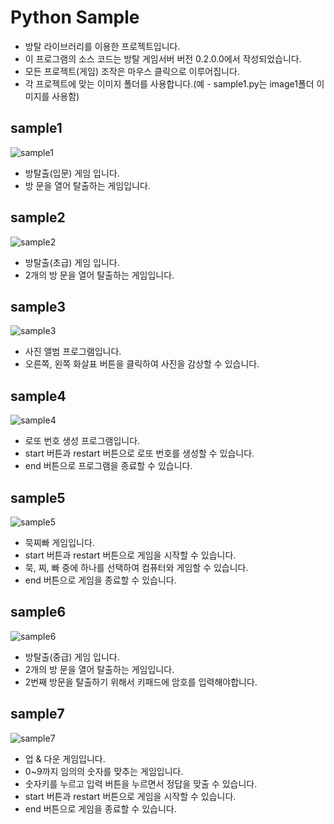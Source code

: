 # Python Sample
- 방탈 라이브러리를 이용한 프로젝트입니다.
- 이 프로그램의 소스 코드는 방탈 게임서버 버전 0.2.0.0에서 작성되었습니다.
- 모든 프로젝트(게임) 조작은 마우스 클릭으로 이루어집니다.
- 각 프로젝트에 맞는 이미지 폴더를 사용합니다.(예 - sample1.py는 image1폴더 이미지를 사용함)


## sample1
![sample1](https://user-images.githubusercontent.com/65575481/82448850-44c26400-9ae5-11ea-87e2-560f8a9e520c.PNG)
- 방탈출(입문) 게임 입니다.
- 방 문을 열어 탈출하는 게임입니다.


## sample2
![sample2](https://user-images.githubusercontent.com/65575481/82448891-54da4380-9ae5-11ea-911a-1c9b8edc669e.PNG)
- 방탈출(초급) 게임 입니다.
- 2개의 방 문을 열어 탈출하는 게임입니다.


## sample3
![sample3](https://user-images.githubusercontent.com/65575481/82448916-5efc4200-9ae5-11ea-8677-6c18fc2e2b99.PNG)
- 사진 앨범 프로그램입니다.
- 오른쪽, 왼쪽 화살표 버튼을 클릭하여 사진을 감상할 수 있습니다.


## sample4
![sample4](https://user-images.githubusercontent.com/65575481/82448938-67547d00-9ae5-11ea-987b-9aa91d495820.PNG)
- 로또 번호 생성 프로그램입니다.
- start 버튼과 restart 버튼으로 로또 번호를 생성할 수 있습니다.
- end 버튼으로 프로그램을 종료할 수 있습니다.


## sample5
![sample5](https://user-images.githubusercontent.com/65575481/82448960-70454e80-9ae5-11ea-8cd7-ca3f2272f98f.PNG)
- 묵찌빠 게임입니다.
- start 버튼과 restart 버튼으로 게임을 시작할 수 있습니다.
- 묵, 찌, 빠 중에 하나를 선택하여 컴퓨터와 게임할 수 있습니다.
- end 버튼으로 게임을 종료할 수 있습니다.


## sample6
![sample6](https://user-images.githubusercontent.com/65575481/82448990-7affe380-9ae5-11ea-9e0e-eeb96af5b5bc.PNG)
- 방탈출(중급) 게임 입니다.
- 2개의 방 문을 열어 탈출하는 게임입니다.
- 2번째 방문을 탈출하기 위해서 키패드에 암호를 입력해야합니다.


## sample7
![sample7](https://user-images.githubusercontent.com/65575481/82449011-83f0b500-9ae5-11ea-9468-29662e5633a6.PNG)
- 업 & 다운 게임입니다.
- 0~9까지 임의의 숫자를 맞추는 게임입니다.
- 숫자키를 누르고 입력 버튼을 누르면서 정답을 맞출 수 있습니다.
- start 버튼과 restart 버튼으로 게임을 시작할 수 있습니다.
- end 버튼으로 게임을 종료할 수 있습니다.

